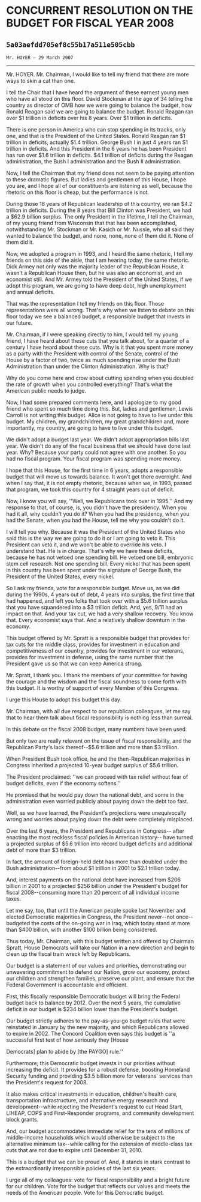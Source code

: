# CONCURRENT RESOLUTION ON THE BUDGET FOR FISCAL YEAR 2008
## `5a03aefdd705ef8c55b17a511e505cbb`
`Mr. HOYER — 29 March 2007`

---


Mr. HOYER. Mr. Chairman, I would like to tell my friend that there 
are more ways to skin a cat than one.

I tell the Chair that I have heard the argument of these earnest 
young men who have all stood on this floor. David Stockman at the age 
of 34 telling the country as director of OMB how we were going to 
balance the budget, how Ronald Reagan said we are going to balance the 
budget. Ronald Reagan ran over $1 trillion in deficits over his 8 
years. Over $1 trillion in deficits.

There is one person in America who can stop spending in its tracks, 
only one, and that is the President of the United States. Ronald Reagan 
ran $1 trillion in deficits, actually $1.4 trillion. George Bush I in 
just 4 years ran $1 trillion in deficits. And this President in the 6 
years he has been President has run over $1.6 trillion in deficits. 
$4.1 trillion of deficits during the Reagan administration, the Bush I 
administration and the Bush II administration.

Now, I tell the Chairman that my friend does not seem to be paying 
attention to these dramatic figures. But ladies and gentlemen of this 
House, I hope you are, and I hope all of our constituents are listening 
as well, because the rhetoric on this floor is cheap, but the 
performance is not.

During those 18 years of Republican leadership of this country, we 
ran $4.2 trillion in deficits. During the 8 years that Bill Clinton was 
President, we had a $62.9 billion surplus. The only President in the 
lifetime, I tell the Chairman, of my young friend from Wisconsin that 
that has been accomplished, notwithstanding Mr. Stockman or Mr. Kasich 
or Mr. Nussle, who all said they wanted to balance the budget, and 
none, none, none of them did it. None of them did it.

Now, we adopted a program in 1993, and I heard the same rhetoric, I 
tell my friends on this side of the aisle, that I am hearing today, the 
same rhetoric. Dick Armey not only was the majority leader of the 
Republican House, it wasn't a Republican House then, but he was also an 
economist, and an economist still. And Mr. Armey told the President of 
the United States, if we adopt this program, we are going to have deep 
debt, high unemployment and annual deficits.



That was the representation I tell my friends on this floor. Those 
representations were all wrong. That's why when we listen to debate on 
this floor today we see a balanced budget, a responsible budget that 
invests in our future.

Mr. Chairman, if I were speaking directly to him, I would tell my 
young friend, I have heard about these cuts that you talk about, for a 
quarter of a century I have heard about these cuts. Why is it that you 
spent more money as a party with the President with control of the 
Senate, control of the House by a factor of two, twice as much spending 
rise under the Bush Administration than under the Clinton 
Administration. Why is that?

Why do you come here and crow about cutting spending when you doubled 
the rate of growth when you controlled everything? That's what the 
American public needs to judge.

Now, I had some prepared comments here, and I apologize to my good 
friend who spent so much time doing this. But, ladies and gentlemen, 
Lewis Carroll is not writing this budget. Alice is not going to have to 
live under this budget. My children, my grandchildren, my great 
grandchildren and, more importantly, my country, are going to have to 
live under this budget.

We didn't adopt a budget last year. We didn't adopt appropriation 
bills last year. We didn't do any of the fiscal business that we should 
have done last year. Why? Because your party could not agree with one 
another. So you had no fiscal program. Your fiscal program was spending 
more money.

I hope that this House, for the first time in 6 years, adopts a 
responsible budget that will move us towards balance. It won't get 
there overnight. And when I say that, it is not empty rhetoric, because 
when we, in 1993, passed that program, we took this country for 4 
straight years out of deficit.

Now, I know you will say, ''Well, we Republicans took over in 1995.'' 
And my response to that, of course, is, you didn't have the presidency. 
When you had it all, why couldn't you do it? When you had the 
presidency, when you had the Senate, when you had the House, tell me 
why you couldn't do it.

I will tell you why. Because it was the President of the United 
States who said this is the way we are going to do it or I am going to 
veto it. This President can veto it, and we won't be able to override 
his veto. I understand that. He is in charge. That's why we have these 
deficits, because he has not vetoed one spending bill. He vetoed one 
bill, embryonic stem cell research. Not one spending bill. Every nickel 
that has been spent in this country has been spent under the signature 
of George Bush, the President of the United States, every nickel.

So I ask my friends, vote for a responsible budget. Move us, as we 
did during the 1990s, 4 years out of debt, 4 years into surplus, the 
first time that had happened, and left you folks that took over with a 
$5.6 trillion surplus that you have squandered into a $3 trillion 
deficit. And, yes, 9/11 had an impact on that. And your tax cut, we had 
a very shallow recovery. You know that. Every economist says that. And 
a relatively shallow downturn in the economy.

This budget offered by Mr. Spratt is a responsible budget that 
provides for tax cuts for the middle class, provides for investment in 
education and competitiveness of our country, provides for investment 
in our veterans, provides for investment in defense, using the same 
number that the President gave us so that we can keep America strong.

Mr. Spratt, I thank you. I thank the members of your committee for 
having the courage and the wisdom and the fiscal soundness to come 
forth with this budget. It is worthy of support of every Member of this 
Congress.

I urge this House to adopt this budget this day.

Mr. Chairman, with all due respect to our republican colleagues, let 
me say that to hear them talk about fiscal responsibility is nothing 
less than surreal.

In this debate on the fiscal 2008 budget, many numbers have been 
used.

But only two are really relevant on the issue of fiscal 
responsibility, and the Republican Party's lack thereof--$5.6 trillion 
and more than $3 trillion.

When President Bush took office, he and the then-Republican 
majorities in Congress inherited a projected 10-year budget surplus of 
$5.6 trillion.

The President proclaimed: ''we can proceed with tax relief without 
fear of budget deficits, even if the economy softens.''

He promised that he would pay down the national debt, and some in the 
administration even worried publicly about paying down the debt too 
fast.

Well, as we have learned, the President's projections were 
unequivocally wrong and worries about paying down the debt were 
completely misplaced.

Over the last 6 years, the President and Republicans in Congress--
after enacting the most reckless fiscal policies in American history--
have turned a projected surplus of $5.6 trillion into record budget 
deficits and additional debt of more than $3 trillion.

In fact, the amount of foreign-held debt has more than doubled under 
the Bush administration--from about $1 trillion in 2001 to $2.1 
trillion today.

And, interest payments on the national debt have increased from $206 
billion in 2001 to a projected $256 billion under the President's 
budget for fiscal 2008--consuming more than 20 percent of all 
individual income taxes.

Let me say, too, that until the American people spoke last November 
and elected Democratic majorities in Congress, the President never--not 
once--budgeted the costs of the on-going war in Iraq, which today stand 
at more than $400 billion, with another $100 billion being considered.

Thus today, Mr. Chairman, with this budget written and offered by 
Chairman Spratt, House Democrats will take our Nation in a new 
direction and begin to clean up the fiscal train wreck left by 
Republicans.

Our budget is a statement of our values and priorities, demonstrating 
our unwavering commitment to defend our Nation, grow our economy, 
protect our children and strengthen families, preserve our plant, and 
ensure that the Federal Government is accountable and efficient.

First, this fiscally responsible Democratic budget will bring the 
Federal budget back to balance by 2012. Over the next 5 years, the 
cumulative deficit in our budget is $234 billion lower than the 
President's budget.

Our budget strictly adheres to the pay-as-you-go budget rules that 
were reinstated in January by the new majority, and which Republicans 
allowed to expire in 2002. The Concord Coalition even says this budget 
is ''a successful first test of how seriously they [House


Democrats] plan to abide by [the PAYGO] rule.''

Furthermore, this Democratic budget invests in our priorities without 
increasing the deficit. It provides for a robust defense, boosting 
Homeland Security funding and providing $3.5 billion more for veterans' 
services than the President's request for 2008.

It also makes critical investments in education, children's health 
care, transportation infrastructure, and alternative energy research 
and development--while rejecting the President's request to cut Head 
Start, LIHEAP, COPS and First-Responder programs, and community 
development block grants.

And, our budget accommodates immediate relief for the tens of 
millions of middle-income households which would otherwise be subject 
to the alternative minimum tax--while calling for the extension of 
middle-class tax cuts that are not due to expire until December 31, 
2010.

This is a budget that we can be proud of. And, it stands in stark 
contrast to the extraordinarily irresponsible policies of the last six 
years.

I urge all of my colleagues: vote for fiscal responsibility and a 
bright future for our children. Vote for the budget that reflects our 
values and meets the needs of the American people. Vote for this 
Democratic budget.